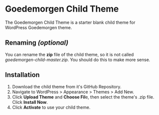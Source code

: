 # Goedemorgen Child Theme

The Goedemorgen Child Theme is a starter blank child theme for WordPress Goedemorgen theme.

## Renaming *(optional)*

You can rename the **zip** file of the child theme, so it is not called *goedemorgen-child-master.zip*. You should do this to make more sense.

## Installation

1. Download the child theme from it's GitHub Repository.
1. Navigate to WordPress > Appearance > Themes > Add New.
1. Click **Upload Theme** and **Choose Fil**e, then select the theme's .zip file. Click **Install Now**.
1. Click **Activate** to use your child theme.
